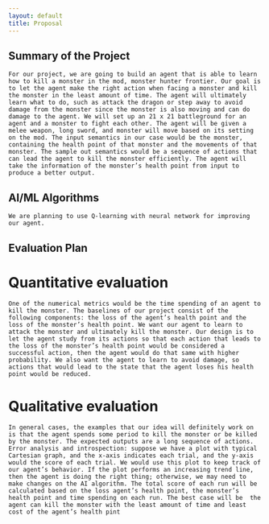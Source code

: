 ```yaml
---
layout: default
title: Proposal
---
```


## Summary of the Project
    For our project, we are going to build an agent that is able to learn how to kill a monster in the mod, monster hunter frontier. Our goal is to let the agent make the right action when facing a monster and kill the monster in the least amount of time. The agent will ultimately learn what to do, such as attack the dragon or step away to avoid damage from the monster since the monster is also moving and can do damage to the agent. We will set up an 21 x 21 battleground for an agent and a monster to fight each other. The agent will be given a melee weapon, long sword, and monster will move based on its setting on the mod. The input semantics in our case would be the monster, containing the health point of that monster and the movements of that monster. The sample out semantics would be a sequence of actions that can lead the agent to kill the monster efficiently. The agent will take the information of the monster’s health point from input to produce a better output.

## AI/ML Algorithms
    We are planning to use Q-learning with neural network for improving our agent.


## Evaluation Plan
# Quantitative evaluation
    One of the numerical metrics would be the time spending of an agent to kill the monster. The baselines of our project consist of the following components: the loss of the agent’s health point and the loss of the monster’s health point. We want our agent to learn to attack the monster and ultimately kill the monster. Our design is to let the agent study from its actions so that each action that leads to the loss of the monster’s health point would be considered a successful action, then the agent would do that same with higher probability. We also want the agent to learn to avoid damage, so actions that would lead to the state that the agent loses his health point would be reduced.

# Qualitative evaluation	
    In general cases, the examples that our idea will definitely work on is that the agent spends some period to kill the monster or be killed by the monster. The expected outputs are a long sequence of actions. Error analysis and introspection: suppose we have a plot with typical Cartesian graph, and the x-axis indicates each trial, and the y-axis would the score of each trial. We would use this plot to keep track of our agent’s behavior. If the plot performs an increasing trend line, then the agent is doing the right thing; otherwise, we may need to make changes on the AI algorithm. The total score of each run will be calculated based on the loss agent’s health point, the monster’s health point and time spending on each run. The best case will be  the agent can kill the monster with the least amount of time and least cost of the agent’s health pint
